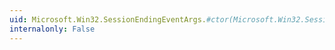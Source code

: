```yaml
---
uid: Microsoft.Win32.SessionEndingEventArgs.#ctor(Microsoft.Win32.SessionEndReasons)
internalonly: False
---
```

